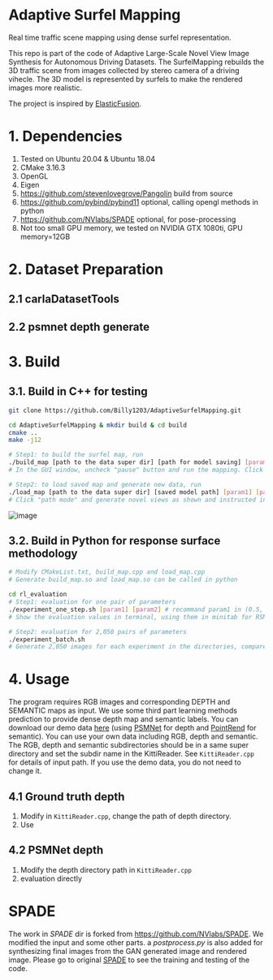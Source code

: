 # Adaptive Surfel Mapping

Real time traffic scene mapping using dense surfel representation.

This repo is part of the code of Adaptive Large-Scale Novel View Image Synthesis for Autonomous Driving Datasets. The SurfelMapping rebuilds the 3D traffic scene from images collected by stereo camera of a driving vihecle. The 3D model is represented by surfels to make the rendered images more realistic.

The project is inspired by [ElasticFusion](https://www.imperial.ac.uk/dyson-robotics-lab/downloads/elastic-fusion/).

# 1. Dependencies

1. Tested on Ubuntu 20.04 & Ubuntu 18.04
2. CMake 3.16.3
3. OpenGL
4. Eigen
5. https://github.com/stevenlovegrove/Pangolin build from source
6. https://github.com/pybind/pybind11 optional, calling opengl methods in python
7. https://github.com/NVlabs/SPADE optional, for pose-processing
8. Not too small GPU memory, we tested on NVIDIA GTX 1080ti, GPU memory=12GB

# 2. Dataset Preparation

## 2.1 carlaDatasetTools

## 2.2 psmnet depth generate

# 3. Build

## 3.1. Build in C++ for testing

```bash
git clone https://github.com/Billy1203/AdaptiveSurfelMapping.git

cd AdaptiveSurfelMapping & mkdir build & cd build
cmake ..
make -j12

# Step1: to build the surfel map, run
./build_map [path to the data super dir] [path for model saving] [param1] [param2]
# In the GUI window, uncheck "pause" button and run the mapping. Click "save" for saving the built map.

# Step2: to load saved map and generate new data, run
./load_map [path to the data super dir] [saved model path] [param1] [param2]
# Click "path mode" and generate novel views as shown and instructed in _loadmap.gif_. Then click "Acquire Novel Images" to get new images of those views.
```

![image](./loadmap.gif)

## 3.2. Build in Python for response surface methodology

```bash
# Modify CMakeList.txt, build_map.cpp and load_map.cpp
# Generate build_map.so and load_map.so can be called in python

cd rl_evaluation
# Step1: evaluation for one pair of parameters
./experiment_one_step.sh [param1] [param2] # recommand param1 in (0.5, 4.5), param2 in (0.1, 5.0)
# Show the evaluation values in terminal, using them in minitab for RSM

# Step2: evaluation for 2,050 pairs of parameters
./experiment_batch.sh
# Generate 2,050 images for each experiment in the directories, compare them later.
```

# 4. Usage

The program requires RGB images and corresponding DEPTH and SEMANTIC maps as input. We use some third part learning methods prediction to provide dense depth map and semantic labels. You can download our demo data [here](https://drive.google.com/file/d/1uKM7Gbs_Hy99OwrfqNmNIAZQuydQ_Gdw/view?usp=sharing) (using [PSMNet](https://github.com/JiaRenChang/PSMNet) for depth and [PointRend](https://github.com/facebookresearch/detectron2/tree/main/projects/PointRend) for semantic). You can use your own data including RGB, depth and semantic. The RGB, depth and semantic subdirectories should be in a same super directory and set the subdir name in the KittiReader. See `KittiReader.cpp` for details of input path. If you use the demo data, you do not need to change it.

## 4.1 Ground truth depth

1. Modify in `KittiReader.cpp`, change the path of depth directory.
2. Use

## 4.2 PSMNet depth

1. Modify the depth directory path in `KittiReader.cpp`
2. evaluation directly


# SPADE
The work in _SPADE_ dir is forked from https://github.com/NVlabs/SPADE. We modified the input and some other parts. a _postprocess.py_ is also added for synthesizing final images from the GAN generated image and rendered image. Please go to original [SPADE](https://github.com/NVlabs/SPADE) to see the training and testing of the code.